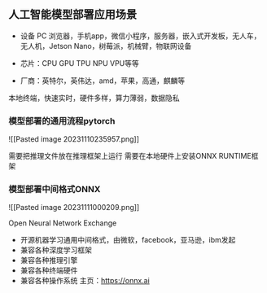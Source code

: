 ## 人工智能模型部署应用场景

- 设备
PC 浏览器，手机app，微信小程序，服务器，嵌入式开发板，无人车，无人机，Jetson Nano，树莓派，机械臂，物联网设备

- 芯片：CPU GPU TPU NPU VPU等等
- 厂商：英特尔，英伟达，amd，苹果，高通，麒麟等

本地终端，快速实时，硬件多样，算力薄弱，数据隐私

### 模型部署的通用流程pytorch

![[Pasted image 20231110235957.png]]

需要把推理文件放在推理框架上运行
需要在本地硬件上安装ONNX RUNTIME框架

### 模型部署中间格式ONNX

![[Pasted image 20231111000209.png]]

Open Neural Network Exchange

- 开源机器学习通用中间格式，由微软，facebook，亚马逊，ibm发起
- 兼容各种深度学习框架
- 兼容各种推理引擎
- 兼容各种终端硬件
- 兼容各种操作系统
 主页：https://onnx.ai

